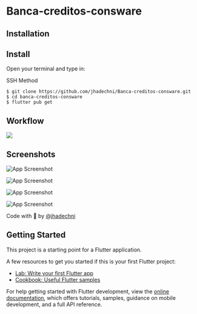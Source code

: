 
# Banca-creditos-consware

## Installation

## Install

Open your terminal and type in:

SSH Method
```
$ git clone https://github.com/jhadechni/Banca-creditos-consware.git
$ cd banca-creditos-consware
$ flutter pub get
```

    
## Workflow
![](https://raw.githubusercontent.com/phamdinhduc795397/flutter-getx-clean-architecture/main/assets/Clean-Architecture-Flutter-Diagram.png)


## Screenshots

![App Screenshot](https://cdn.discordapp.com/attachments/1039349773779619870/1164993582365687809/Simulator_Screenshot_-_iPhone_13_-_2023-10-19_at_03.52.55.png?ex=65453bd2&is=6532c6d2&hm=b24b69861fbc86a502aa4e8f046fd940376915587d17d3a46ba869d0005b1c8b&)

![App Screenshot](https://cdn.discordapp.com/attachments/1039349773779619870/1164993582864797778/Simulator_Screenshot_-_iPhone_13_-_2023-10-19_at_03.53.15.png?ex=65453bd2&is=6532c6d2&hm=5b0ccde607aa756f6a717e61149c4be3493191f3826bdff13a849a639f135638&)

![App Screenshot](https://cdn.discordapp.com/attachments/1039349773779619870/1164993688901009600/simulator_screenshot_6C3830B8-2CC8-42A6-9FED-86A42E4DB56D.png?ex=65453beb&is=6532c6eb&hm=a5d6bb574fd2d8520643fbca53bc3527d4a4b0fb674d603b7763c83b0d0d700a&)

![App Screenshot](https://cdn.discordapp.com/attachments/1039349773779619870/1164993689454641222/simulator_screenshot_4FE4E9EC-D28A-4027-B6FD-7948C5024AF4.png?ex=65453bec&is=6532c6ec&hm=3b936892c59403cc2ff321145513ddb233e67e4baebe08e5db36a12086bbd432&)


Code with 💙 by [@jhadechni](https://github.com/jhadechni)

## Getting Started

This project is a starting point for a Flutter application.

A few resources to get you started if this is your first Flutter project:

- [Lab: Write your first Flutter app](https://docs.flutter.dev/get-started/codelab)
- [Cookbook: Useful Flutter samples](https://docs.flutter.dev/cookbook)

For help getting started with Flutter development, view the
[online documentation](https://docs.flutter.dev/), which offers tutorials,
samples, guidance on mobile development, and a full API reference.


